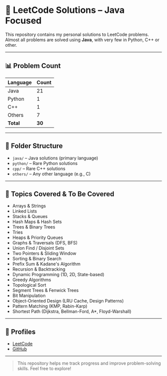 # 📘 LeetCode Solutions – Java Focused

This repository contains my personal solutions to LeetCode problems.  
Almost all problems are solved using **Java**, with very few in Python, C++ or other.

---

## 📊 Problem Count

| Language | Count |
|----------|-------|
| Java     | 21  |
| Python   | 1  |
| C++      | 1  |
| Others   | 7 |
| **Total** | **30**   |
---

## 📁 Folder Structure

- `java/` – Java solutions (primary language)
- `python/` – Rare Python solutions
- `cpp/` – Rare C++ solutions
- `others/` – Any other language (e.g., C)

---

## 🧠 Topics Covered & To Be Covered

- Arrays & Strings  
- Linked Lists  
- Stacks & Queues  
- Hash Maps & Hash Sets  
- Trees & Binary Trees  
- Tries  
- Heaps & Priority Queues  
- Graphs & Traversals (DFS, BFS)  
- Union Find / Disjoint Sets  
- Two Pointers & Sliding Window  
- Sorting & Binary Search  
- Prefix Sum & Kadane's Algorithm  
- Recursion & Backtracking  
- Dynamic Programming (1D, 2D, State-based)  
- Greedy Algorithms  
- Topological Sort  
- Segment Trees & Fenwick Trees  
- Bit Manipulation  
- Object-Oriented Design (LRU Cache, Design Patterns)  
- Pattern Matching (KMP, Rabin-Karp)  
- Shortest Path (Dijkstra, Bellman-Ford, A*, Floyd-Warshall)

---

## 🔗 Profiles

- [LeetCode](https://leetcode.com/governor_leaf)
- [GitHub](https://github.com/leafycodes)

---

> This repository helps me track progress and improve problem-solving skills. Feel free to explore!
